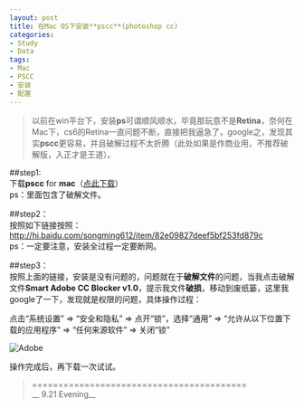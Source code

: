 ```yaml
---
layout: post
title: 在Mac OS下安装**pscc**(photoshop cc)
categories:
- Study
- Data
tags:
- Mac
- PSCC
- 安装
- 配置
---
```


> 以前在win平台下，安装**ps**可谓顺风顺水，毕竟那玩意不是**Retina**，奈何在Mac下，cs6的Retina一直问题不断，直接把我逼急了，google之，发现其实**pscc**更容易，并且破解过程不太折腾（此处如果是作商业用，不推荐破解版，入正才是王道）。   



##step1:  
下载**pscc** for **mac**（[点此下载](http://pan.baidu.com/s/1mg5eurm)）  
ps：里面包含了破解文件。

##step2：  
按照如下链接按照：<http://hi.baidu.com/songming612/item/82e09827deef5bf253fd879c>  
ps：一定要注意，安装全过程一定要断网。


##step3：  
按照上面的链接，安装是没有问题的，问题就在于**破解文件**的问题，当我点击破解文件**Smart Adobe CC Blocker v1.0**，提示我文件**破损**，移动到废纸篓，这里我google了一下，发现就是权限的问题，具体操作过程：  

点击“系统设置” => “安全和隐私” => 点开“锁”，选择“通用” => “允许从以下位置下载的应用程序” => “任何来源软件” => 关闭“锁”

![Adobe](http://i1154.photobucket.com/albums/p531/luolinjia/blog%20images/ScreenShot2014-09-21at83534PM_zps1e08167a.png)  

操作完成后，再下载一次试试。

> =========================================          
> __  9.21 Evening__     
